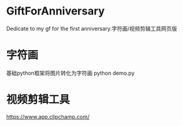 # GiftForAnniversary
Dedicate to my gf for the first anniversary.字符画/视频剪辑工具网页版
# 字符画
基础python框架将图片转化为字符画
  python demo.py
# 视频剪辑工具
https://www.app.clipchamp.com/
